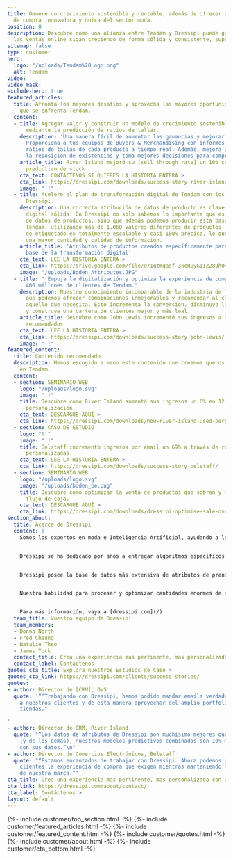 ```yaml
---
title: Genere un crecimiento sostenible y rentable, además de ofrecer una experiencia
  de compra innovadora y única del sector moda.
position: 0
description: Descubre cómo una alianza entre Tendam y Dressipi puede garantizar que
  las ventas online sigan creciendo de forma sólida y consistente, superando las expectativas.
sitemap: false
type: customer
hero:
  logo: "/uploads/Tendam%20Logo.png"
  alt: Tendam
video: 
video_mask: 
exclude-hero: true
featured_articles:
  title: Afronta los mayores desafíos y aprovecha las mayores oportunidades a las
    que se enfrenta Tendam.
  content:
  - title: Agregar valor y construir un modelo de crecimiento sostenible y rentable
      mediante la predicción de ratios de tallas.
    description: 'Una manera fácil de aumentar las ganancias y mejorar procesos internos:
      Proporciona a tus equipos de Buyers & Merchandising con informes de ventas y
      ratios de tallas de cada producto a tiempo real. Además, mejora el proceso para
      la reposición de existencias y toma mejores decisiones para compras futuras.'
    article_title: River Island mejoró su [sell through rate] un 10% con nuestro modelo
      predictivo de stock
    cta_text: CONTÁCTENOS SI QUIERES LA HISTORIA ENTERA >
    cta_link: https://dressipi.com/downloads/success-story-river-island/
    image: "!!"
  - title: Acelere el plan de transformación digital de Tendam con los atributos de
      Dressipi.
    description: Una correcta atribución de datos de producto es clave para una transformación
      digital sólida. En Dressipi no solo sabemos lo importante que es una buena base
      de datos de productos, sino que además podemos producir esta base de datos para
      Tendam, utilizando más de 1.060 valores diferentes de productos. Nuestro modelo
      de etiquetado es totalmente escalable y casi 100% preciso, lo que significa
      una mayor cantidad y calidad de información.
    article_title: 'Atributos de productos creados específicamente para la moda: La
      base de la transformación digital'
    cta_text: LEE LA HISTORIA ENTERA >
    cta_link: https://drive.google.com/file/d/1qtmqasf-3kcRuyG1IZ289hO4OR6WE5gN/view?usp=sharing
    image: "/uploads/Boden_Attributes.JPG"
  - title: " Empuja la digitalización y optimiza la experiencia de compra de mas de
      400 millones de clientes de Tendam."
    description: Nuestro conocimiento incomparable de la industria de la moda significa
      que podemos ofrecer combinaciones inmejorables y recomendar al cliente justo
      aquello que necesita. Esto incrementa la conversión, disminuye las devoluciones
      y construye una cartera de clientes mejor y más leal.
    article_title: Descubre como John Lewis incrementó sus ingresos a través de atuendos
      recomendados
    cta_text: LEE LA HISTORIA ENTERA >
    cta_link: https://dressipi.com/downloads/success-story-john-lewis/
    image: "!!"
featured_content:
  title: Contenido recomendado
  description: Hemos escogido a mano este contenido que creemos que os interesara
    en Tendam.
  content:
  - section: SEMINARIO WEB
    logo: "/uploads/logo.svg"
    image: "!!"
    title: Descubre como River Island aumentó sus ingresos un 6% en 12 meses usando
      personalización.
    cta_text: DESCARGUE AQUÍ >
    cta_link: https://dressipi.com/downloads/how-river-island-used-personalisation-to-deliver-revenue-increase/
  - section: CASO DE ESTUDIO
    logo: "!!"
    image: "!!"
    title: Belstaff incremento ingresos por email un 69% a través de recomendaciones
      personalizadas.
    cta_text: LEE LA HISTORIA ENTERA >
    cta_link: https://dressipi.com/downloads/success-story-belstaff/
  - section: SEMINARIO WEB
    logo: "/uploads/logo.svg"
    image: "/uploads/boden_be.png"
    title: Descubre como optimizar la venta de productos que sobran y mejorar vuestro
      flujo de caja.
    cta_text: DESCARGUE AQUÍ >
    cta_link: https://dressipi.com/downloads/dressipi-optimise-sale-overstocked-products-webinar/
section_about:
  title: Acerca de Dressipi
  content: |
    Somos los expertos en moda e Inteligencia Artificial, ayudando a los negocios de moda a entregar los productos relevantes e inspiración que se merecen sus clientes, a través de cada paso en su experiencia de compra.


    Dressipi se ha dedicado por años a entregar algoritmos específicos para la moda, utilizando la pericia de algunos de los mejores estilistas y expertos en la industria.


    Dressipi posee la base de datos más extensiva de atributos de prendas y de preferencias de usuario específicamente para la moda.


    Nuestra habilidad para procesar y optimizar cantidades enormes de datos de varias fuentes en tiempo real es la razón por la que nuestra compañía es incomparable.


    Para más información, vaya a [dressipi.com](/).
  team_title: Vuestro equipo de Dressipi
  team_members:
  - Donna North
  - Fred Cheung
  - Natalie Theo
  - James Tuck
  contact_title: Crea una experiencia mas pertinente, mas personalizada con Dressipi
  contact_label: Contáctenos
quotes_cta_title: Explora nuestros Estudios de Caso >
quotes_cta_link: https://dressipi.com/clients/success-stories/
quotes:
- author: Director de [CRM], OVS
  quote: '“‘Trabajando con Dressipi, hemos podido mandar emails verdaderamente personalizados
    a nuestros clientes y de esta manera aprovechar del amplio portfolio de nuestras
    tiendas."

'
- author: Director de CRM, River Island
  quote: "“Los datos de atributos de Dressipi son muchísimo mejores que los nuestros
    (y de los demás), nuestros modelos predictivos combinados son 10% más efectivos
    con sus datos.”\n"
- author: Director de Comercios Electrónicos, Belstaff
  quote: "“Estamos encantados de trabajar con Dressipi. Ahora podemos ofrecer a nuestros
    clientes la experiencia de compra que exigen mientras manteniendo la integridad
    de nuestra marca.”"
cta_title: Crea una experiencia mas pertinente, mas personalizada con Dressipi
cta_link: https://dressipi.com/about/contact/
cta_label: Contáctenos >
layout: default
---
```


{%- include customer/top_section.html -%}
{%- include customer/featured_articles.html -%}
{%- include customer/featured_content.html -%}
{%- include customer/quotes.html -%}
{%- include customer/about.html -%}
{%- include customer/cta_bottom.html -%}